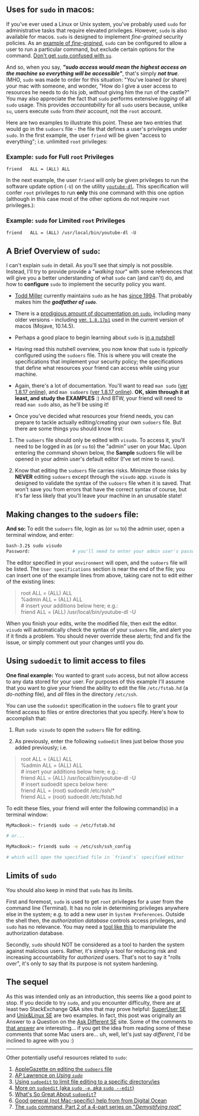 ## Uses for `sudo` in macos:

If you've ever used a Linux or Unix system, you've probably used `sudo` for administrative tasks that require elevated privileges. However, `sudo` is also available for macos. `sudo` is designed to implement *fine-grained* security policies. As an [example of *fine-grained*](https://superuser.com/questions/167631/fine-grained-sudoers-configuration-allowed-commandline-arguments), `sudo` can be configured to allow a user to run a particular command, but exclude certain options for the command. [Don't get `sudo` confused with `su`](https://kb.iu.edu/d/amyi).

And so, when you say, ***"sudo access would mean the highest access on the machine so everything will be accessible"***, that's simply ***not true***. IMHO, `sudo` was made to order for this situation: "You've loaned (or share) your mac with someone, and wonder, "How do I give a user access to resources he needs to do his job, *without* giving him the run of the castle?" You may also appreciate the fact that `sudo` performs extensive *logging* of all `sudo` usage. This provides *accountability* for all `sudo` users because, unlike `su`, users execute `sudo` from *their* account, not the `root` account. 

Here are two examples to illustrate this point. These are two entries that would go in the `sudoers` file - the file that defines a user's privileges under `sudo`. In the first example, the user `friend` will be given "access to everything"; i.e. unlimited `root` privileges: 

### Example: `sudo` for Full `root` Privileges

```
friend   ALL = (ALL) ALL  
```

In the next example, the user `friend` will only be given privileges to run the software update option (`-U`) on the utility [`youtube-dl`](https://ytdl-org.github.io/youtube-dl/index.html). This specification will confer `root` privileges to run **only** this one command with this one option (although in this case most of the other options do not require `root` privileges.): 

### Example: `sudo` for Limited `root` Privileges

```
friend   ALL = (ALL) /usr/local/bin/youtube-dl -U
```

## A Brief Overview of `sudo`: 

I can't explain `sudo` in detail. As you'll see that simply is not possible. Instead, I'll try to provide provide a "*walking tour*" with some references that will give you a better understanding of what `sudo` can (and can't) do, and how to **configure** `sudo` to implement the security policy you want. 

- [Todd Miller](https://www.sudo.ws/todd/todd.html) currently maintains `sudo` as he has [since 1994](https://en.wikipedia.org/wiki/Sudo#History). That probably makes him the ***godfather of `sudo`***.  

- There is a [prodigious amount of documentation on `sudo`](https://www.sudo.ws/), including many older versions - including [ver. `1.8.17p1`](https://www.sudo.ws/man.html) used in the current version of macos (Mojave, 10.14.5). 

- Perhaps a good place to begin learning about `sudo` is [in a nutshell](https://www.sudo.ws/intro.html) 

- Having read this nutshell overview, you now know that `sudo` is *typically* configured using the `sudoers` file. This is where you will create the specifications that implement your security policy; the specifications that define what resources your friend can access while using your machine. 

- Again, there's a lot of documentation. You'll want to read `man sudo` ([ver 1.8.17 online](https://www.sudo.ws/man/1.8.17/sudo.man.html)), and `man sudoers` ([ver 1.8.17 online](https://www.sudo.ws/man/1.8.17/sudoers.man.html)). **OK, skim through it at least, and study the EXAMPLES** :) And BTW, your friend will need to read `man sudo` also, as he'll be using it! 

- Once you've decided what resources your friend needs, you can prepare to tackle actually editing/creating your own `sudoers` file. But there are some things you should know first:  

1. The `sudoers` file should only be edited with `visudo`. To access it, you'll need to be logged in as (or `su` to) the "admin" user on your Mac. Upon entering the command shown below, the **Sample** sudoers file will be opened in your admin user's default editor (I've set mine to `nano`). 

2. Know that editing the `sudoers` file carries risks. Minimze those risks by **NEVER** editing `sudoers` except through the `visudo` app. `visudo` is designed to validate the syntax of the `sudoers` file when it is saved. That won't save you from errors that have the correct syntax of course, but it's far less likely that you'll leave your machine in an unusable state! 

## Making changes to the `sudoers` file:

**And so:** To edit the `sudoers` file, login as (or `su` to) the admin user, open a terminal window, and enter: 
```bash
bash-3.2$ sudo visudo
Password:                # you'll need to enter your admin user's password here
```

The editor specified in your `environment` will open, and the `sudoers` file will be listed. The `User specifications` section is near the end of the file; you can insert one of the example lines from above, taking care not to edit either of the existing lines: 

> root            ALL = (ALL) ALL  
> %admin          ALL = (ALL) ALL  
> \# insert your additions below here; e.g.:  
> friend   ALL = (ALL) /usr/local/bin/youtube-dl -U  

When you finish your edits, write the modified file, then exit the editor. `visudo` will automatically check the syntax of your `sudoers` file, and alert you if it finds a problem. You should never override these alerts; find and fix the issue, or simply comment out your changes until you do. 

## Using `sudoedit` to limit access to files 

**One final example:** You wanted to grant `sudo` access, but not allow access to any data stored for your user. For purposes of this example I'll assume that you want to give your friend the ability to edit the file `/etc/fstab.hd` (a *do-nothing* file), and *all* files in the directory `/etc/ssh`.

You can use the `sudoedit` specification in the `sudoers` file to grant your friend access to files or entire directories that you specify. Here's how to accomplish that: 

1. Run `sudo visudo` to open the `sudoers` file for editing. 

2. As previously, enter the following `sudoedit` lines just below those you added previously; i.e. 

> root            ALL = (ALL) ALL  
> %admin          ALL = (ALL) ALL  
> \# insert your additions below here; e.g.:  
> friend   ALL = (ALL) /usr/local/bin/youtube-dl -U  
> \# insert sudoedit specs below here:  
> friend          ALL = (root) sudoedit /etc/ssh/*  
> friend          ALL = (root) sudoedit /etc/fstab.hd   

To edit these files, your friend will enter the following command(s) in a terminal window: 

```bash 
MyMacBook:~ friend$ sudo -e /etc/fstab.hd  

# or...

MyMacBook:~ friend$ sudo -e /etc/ssh/ssh_config

# which will open the specified file in `friend's` specified editor
```
## Limits of `sudo`

You should also keep in mind that `sudo` has its limits. 

First and foremost, `sudo` is used to get  `root` privileges for a user from the command line (Terminal). It has no role in determining privileges anywhere else in the system; e.g. to add a new user in `System Preferences`. Outside the shell then, the *authorization database* controls access privileges, and `sudo` has no relevance. You may need a [tool like this](https://www.dssw.co.uk/authbuddy/) to manipulate the authorization database. 

Secondly, `sudo` should NOT be considered as a tool to harden the system against malicious users. Rather, it's simply a tool for reducing risk and increasing accountability for *authorized* users. That's not to say it "rolls over", it's only to say that its purpose is not system hardening. 

## The sequel

As this was intended only as an introduction, this seems like a good point to stop. If you decide to try `sudo`, and you encounter difficulty, there are at least two StackExchange Q&A sites that may prove helpful: [SuperUser SE](https://superuser.com/) and [Unix&Linux SE](https://unix.stackexchange.com/) are two examples. In fact, this post was originally an Answer to a Question on the [Ask Different SE](https://apple.stackexchange.com/) site. Some of the comments to [that answer](https://apple.stackexchange.com/a/360272/149366) are interesting... if you get the idea from reading some of these comments that some Mac users are... uh, well, let's just say *different*, I'd be inclined to agree with you :)

---------------------
Other potentially useful resources related to `sudo`: 

1. [AppleGazette on editing the `sudoers` file](https://www.applegazette.com/mac/pro-terminal-commands-how-and-why-to-edit-sudoers-on-macos/)   
2. [AP Lawrence on *Using `sudo`*](https://aplawrence.com/Basics/sudo.html)  
3. [Using `sudoedit` to limit file editing to a specific directory/ies](https://serverfault.com/a/206836/515728)  
4. [More on `sudoedit` (aka `sudo -e`, aka `sudo --edit`)](https://stackoverflow.com/a/22084506/5395338)  
5. [What's So Great About `sudoedit`?](http://www.wingtiplabs.com/blog/posts/2013/03/13/sudoedit/)  
6. [Good general (not Mac-specific) help from from Digital Ocean](https://www.digitalocean.com/community/tutorials/how-to-edit-the-sudoers-file-on-ubuntu-and-centos)  
7. [The `sudo` command, Part 2 of a 4-part series on "*Demystifying root*"](https://scriptingosx.com/2018/04/demystifying-root-on-macos-part-2-the-sudo-command/)